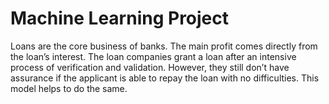 # Machine Learning Project
Loans are the core business of banks.
The main profit comes directly from the
loan’s interest. The loan companies
grant a loan after an intensive process
of verification and validation. However,
they still don’t have assurance if the
applicant is able to repay the loan with
no difficulties. This model helps to do the same.
